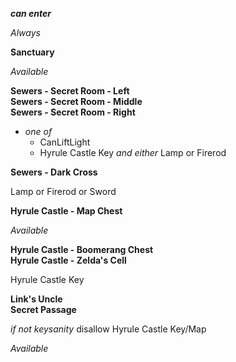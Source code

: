 ﻿***can enter***

*Always*

**Sanctuary**

*Available*

**Sewers - Secret Room - Left**  
**Sewers - Secret Room - Middle**  
**Sewers - Secret Room - Right**

- *one of*
  - CanLiftLight
  - Hyrule Castle Key *and either* Lamp or Firerod

**Sewers - Dark Cross**

Lamp or Firerod or Sword

**Hyrule Castle - Map Chest**

*Available*

**Hyrule Castle - Boomerang Chest**  
**Hyrule Castle - Zelda's Cell**

Hyrule Castle Key

**Link's Uncle**  
**Secret Passage**

*if not keysanity* disallow Hyrule Castle Key/Map

*Available*
